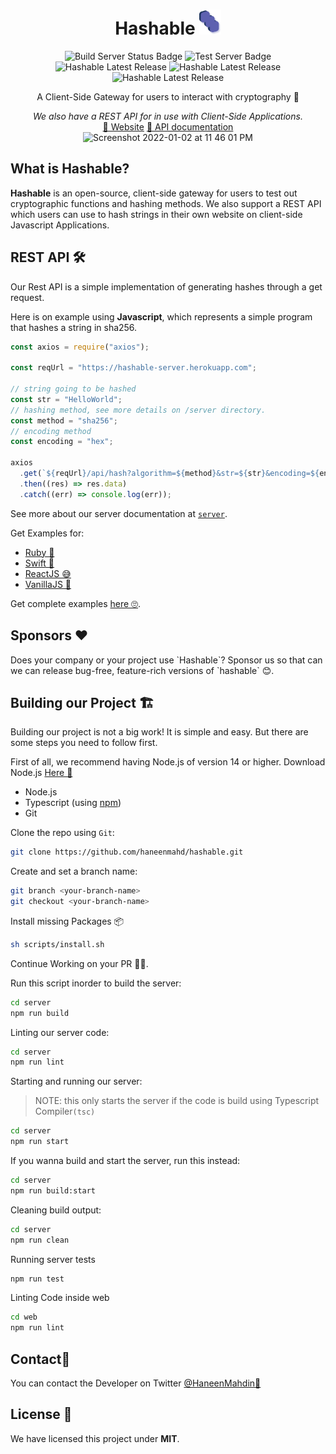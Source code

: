 <div align="center">
  <h1>Hashable  <img src="https://github.com/haneenmahd/hashable/blob/master/docs/icon.png" alt="Hashable Icon" height="40px" />
  </h1>
  <img src="https://github.com/haneenmahd/hashable/actions/workflows/build-server.yml/badge.svg" alt="Build Server Status Badge" />
  <img src="https://github.com/haneenmahd/hashable/actions/workflows/test-server.yml/badge.svg" alt="Test Server Badge" />
  <img src="https://badgen.net/github/release/haneenmahd/hashable" alt="Hashable Latest Release" />
  <img src="https://badgen.net/github/last-commit/haneenmahd/hashable" alt="Hashable Latest Release" />
  <img src="https://badgen.net/github/license/haneenmahd/hashable" alt="Hashable Latest Release" />

  <p>A Client-Side Gateway for users to interact with cryptography 🤩</p>
  <i>We also have a REST API for in use with Client-Side Applications.</i>
  <br/>
  <div align="center">
    <a href="https://hashable.space">👋 Website</a>
    <a href="https://github.com/haneenmahd/hashable/tree/master/server#readme">📜 API documentation</a>
  </div>
  <img width="1097" alt="Screenshot 2022-01-02 at 11 46 01 PM" src="https://user-images.githubusercontent.com/72091386/147885348-cf935ab9-f485-47e1-b4d7-059960607e51.png">
</div>
<h2>What is Hashable?</h2>
<p><b>Hashable</b> is an open-source, client-side gateway for users to test out cryptographic functions and hashing methods.
We also support a REST API which users can use to hash strings in their own website on client-side Javascript Applications.</p>

<h2>
 REST API 🛠
</h2>
<p>
Our Rest API is a simple implementation of generating hashes through a get request.

Here is on example using **Javascript**, which represents a simple program that hashes a string in sha256.

```js
const axios = require("axios");

const reqUrl = "https://hashable-server.herokuapp.com";

// string going to be hashed
const str = "HelloWorld";
// hashing method, see more details on /server directory.
const method = "sha256";
// encoding method
const encoding = "hex";

axios
  .get(`${reqUrl}/api/hash?algorithm=${method}&str=${str}&encoding=${encoding}`)
  .then((res) => res.data)
  .catch((err) => console.log(err));
```

See more about our server documentation at [`server`](https://github.com/haneenmahd/hashable/tree/master/server).

Get Examples for:
- [Ruby 💎](https://github.com/haneenmahd/hashable/tree/master/examples/ruby)
- [Swift 🦅](https://github.com/haneenmahd/hashable/tree/master/examples/swift)
- [ReactJS 😅](https://github.com/haneenmahd/hashable/tree/master/examples/react-js)
- [VanillaJS 🍦](https://github.com/haneenmahd/hashable/tree/master/examples/client-side-js)

Get complete examples [here 🙄](https://github.com/haneenmahd/hashable/tree/master/examples).

</p>

<h2>
Sponsors ❤️
</h2>
<p>
Does your company or your project use `Hashable`?
Sponsor us so that can we can release bug-free, feature-rich versions of `hashable` 😊.
</p>

<h2>
Building our Project 🏗
</h2>
<p>
Building our project is not a big work! It is simple and easy. But there are some steps you need to follow first.

First of all, we recommend having Node.js of version 14 or higher.
Download Node.js <a target="_blank" href="https://nodejs.org/en/download/">Here 📑</a>
</p>

- Node.js
- Typescript (using [npm](https://npmjs.org))
- Git

Clone the repo using `Git`:
```sh
git clone https://github.com/haneenmahd/hashable.git
```

Create and set a branch name:
```sh
git branch <your-branch-name>
git checkout <your-branch-name>
```

Install missing Packages 📦
```sh
sh scripts/install.sh
```

Continue Working on your PR 💪🏻.

Run this script inorder to build the server:
```sh
cd server
npm run build
```

Linting our server code:
```sh
cd server
npm run lint
```

Starting and running our server:
> NOTE: this only starts the server if the code is build using Typescript Compiler`(tsc)`
```sh
cd server
npm run start
```
If you wanna build and start the server, run this instead:
```sh
cd server
npm run build:start
```

Cleaning build output:
```sh
cd server
npm run clean
```

Running server tests
```sh
npm run test
```

Linting Code inside web
```sh
cd web
npm run lint
```

<h2>
Contact💬
</h2>
<p>
You can contact the Developer on Twitter <a target="_blank" href="https://twitter.com/HaneenMahdin">@HaneenMahdin🐥</a>
</p>

<h2>
License 📑
</h2>
<p>
We have licensed this project under <b>MIT</b>.
</p>
